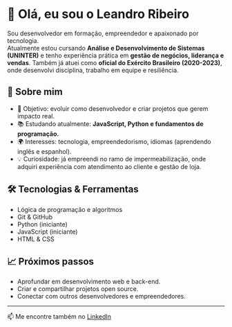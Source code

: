# 👋 Olá, eu sou o Leandro Ribeiro

Sou desenvolvedor em formação, empreendedor e apaixonado por tecnologia.  
Atualmente estou cursando **Análise e Desenvolvimento de Sistemas (UNINTER)** e tenho experiência prática em **gestão de negócios, liderança e vendas**. Também já atuei como **oficial do Exército Brasileiro (2020-2023)**, onde desenvolvi disciplina, trabalho em equipe e resiliência.

## 🚀 Sobre mim
- 🎯 Objetivo: evoluir como desenvolvedor e criar projetos que gerem impacto real.  
- 📚 Estudando atualmente: **JavaScript, Python e fundamentos de programação.**  
- 🌍 Interesses: tecnologia, empreendedorismo, idiomas (aprendendo inglês e espanhol).  
- 💡 Curiosidade: já empreendi no ramo de impermeabilização, onde adquiri experiência com atendimento ao cliente e gestão de loja.  

## 🛠️ Tecnologias & Ferramentas
- Lógica de programação e algoritmos  
- Git & GitHub  
- Python (iniciante)  
- JavaScript (iniciante)  
- HTML & CSS  

## 📈 Próximos passos
- Aprofundar em desenvolvimento web e back-end.  
- Criar e compartilhar projetos open source.  
- Conectar com outros desenvolvedores e empreendedores.  

---

📫 Me encontre também no [LinkedIn](https://www.linkedin.com/in/ribeiroleandro18/)  
